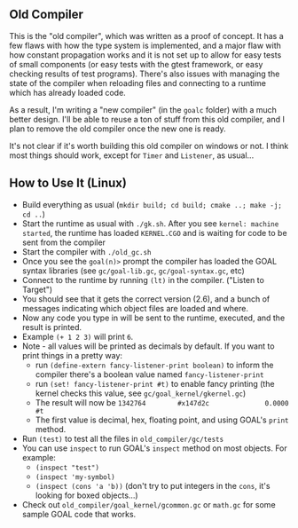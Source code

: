 ## Old Compiler

This is the "old compiler", which was written as a proof of concept. It has a few flaws with how the type system is implemented, and a major flaw with how constant propagation works and it is not set up to allow for easy tests of small components (or easy tests with the gtest framework, or easy checking results of test programs).  There's also issues with managing the state of the compiler when reloading files and connecting to a runtime which has already loaded code.
  
  As a result, I'm writing a "new compiler" (in the `goalc` folder) with a much better design. I'll be able to reuse a ton of stuff from this old compiler, and I plan to remove the old compiler once the new one is ready.  

It's not clear if it's worth building this old compiler on windows or not. I think most things should work, except for `Timer` and `Listener`, as usual...

## How to Use It (Linux)
- Build everything as usual (`mkdir build; cd build; cmake ..; make -j; cd ..`)
- Start the runtime as usual with `./gk.sh`. After you see `kernel: machine started`, the runtime has loaded `KERNEL.CGO` and is waiting for code to be sent from the compiler
- Start the compiler with `./old_gc.sh`
- Once you see the `goal(n)>` prompt the compiler has loaded the GOAL syntax libraries (see `gc/goal-lib.gc`, `gc/goal-syntax.gc`, etc)
- Connect to the runtime by running `(lt)` in the compiler. ("Listen to Target")
- You should see that it gets the correct version (2.6), and a bunch of messages indicating which object files are loaded and where.
- Now any code you type in will be sent to the runtime, executed, and the result is printed.
- Example `(+ 1 2 3)` will print `6`.
- Note - all values will be printed as decimals by default. If you want to print things in a pretty way:
   - run `(define-extern fancy-listener-print boolean)` to inform the compiler there's a boolean value named `fancy-listener-print`
   - run `(set! fancy-listener-print #t)` to enable fancy printing (the kernel checks this value, see `gc/goal_kernel/gkernel.gc`)
   - The result will now be `1342764        #x147d2c              0.0000        #t`
   - The first value is decimal, hex, floating point, and using GOAL's `print` method.
- Run `(test)` to test all the files in `old_compiler/gc/tests`
- You can use `inspect` to run GOAL's `inspect` method on most objects.  For example:
  - `(inspect "test")`
  - `(inspect 'my-symbol)`
  - `(inspect (cons 'a 'b))` (don't try to put integers in the `cons`, it's looking for boxed objects...)
- Check out `old_compiler/goal_kernel/gcommon.gc` or `math.gc` for some sample GOAL code that works.